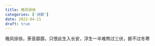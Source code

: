 ```yaml
---
title: 晚风徐徐
categories: ['诗歌']
date: 2022-04-21
draft: true
---
```


晚风徐徐，荼音靡靡，只恨此生入长安，浮生一半难熬过三伏，捱不过冬寒